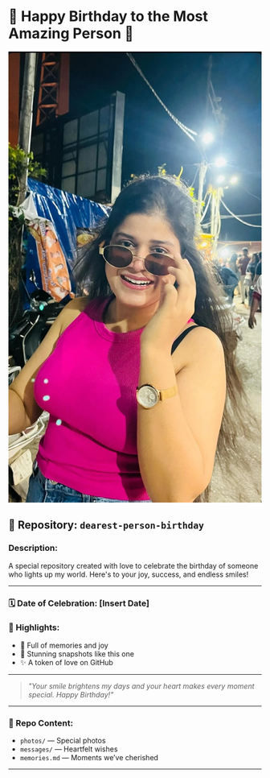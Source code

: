 # 🎈 Happy Birthday to the Most Amazing Person 🎉

![Birthday Image](./Screenshot_20250330_144513_Instagram.jpg)

## 🧡 Repository: `dearest-person-birthday`

### Description:
A special repository created with love to celebrate the birthday of someone who lights up my world. Here's to your joy, success, and endless smiles!

---

### 🗓️ Date of Celebration: [Insert Date]
### 🌟 Highlights:
- 💖 Full of memories and joy
- 📸 Stunning snapshots like this one
- ✨ A token of love on GitHub

---

> _"Your smile brightens my days and your heart makes every moment special. Happy Birthday!"_

---

### 📁 Repo Content:
- `photos/` — Special photos
- `messages/` — Heartfelt wishes
- `memories.md` — Moments we’ve cherished

---


